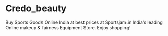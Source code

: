 # Credo_beauty
Buy Sports Goods Online India at best prices at Sportsjam.in India's leading Online makeup &amp; fairness Equipment Store. Enjoy shopping!
